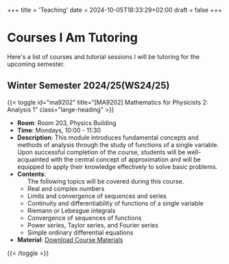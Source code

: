 +++
title = 'Teaching'
date = 2024-10-05T18:33:29+02:00
draft = false
+++
# Courses I Am Tutoring
Here's a list of courses and tutorial sessions I will be tutoring for the upcoming semester.
## Winter Semester 2024/25(WS24/25)
{{< toggle id="ma9202" title="[MA9202] Mathematics for Physicists 2: Analysis 1" class="large-heading" >}}
<ul>
    <li><strong>Room</strong>: Room 203, Physics Building</li>  
    <li><strong>Time</strong>: Mondays, 10:00 - 11:30</li>  
    <li><strong>Description</strong>: This module introduces fundamental concepts and methods of analysis through the study of functions of a single variable. Upon successful completion of the course, students will be well-acquainted with the central concept of approximation and will be equipped to apply their knowledge effectively to solve basic problems.</li>
    <li><strong>Contents</strong>:
     <ul class="custom-bullets">The following topics will be covered during this course.
        <li>Real and complex numbers</li>
        <li>Limits and convergence of sequences and series</li>
        <li>Continuity and differentiability of functions of a single variable</li>
        <li>Riemann or Lebesgue integrals</li>
        <li>Convergence of sequences of functions</li>
        <li>Power series, Taylor series, and Fourier series</li>
        <li>Simple ordinary differential equations</li>
    </ul></li>
    <li><strong>Material</strong>: <a href="notes/">Download Course Materials</a></li>
</ul>
{{< /toggle >}}


<script>
  function toggleDetails(courseId) {
      const details = document.getElementById(courseId);
      if (details.style.display === "none") {
          details.style.display = "block";
      } else {
          details.style.display = "none";
      }
  }
</script>

